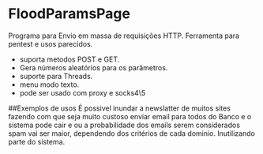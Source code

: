 # FloodParamsPage
Programa para Envio em massa de requisições HTTP. Ferramenta para pentest e usos parecidos.

* suporta metodos POST e GET.
* Gera números aleatórios para os parâmetros.
* suporte para Threads.
* menu modo texto.
* pode ser usado com proxy e socks4\5

##Exemplos de usos
É possivel inundar a newslatter de muitos sites fazendo com que seja muito custoso enviar email para todos do Banco e o sistema pode cair e ou a probabilidade dos emails serem considerados spam vai ser maior, dependendo dos critérios de cada dominio. Inutilizando parte do sistema.
